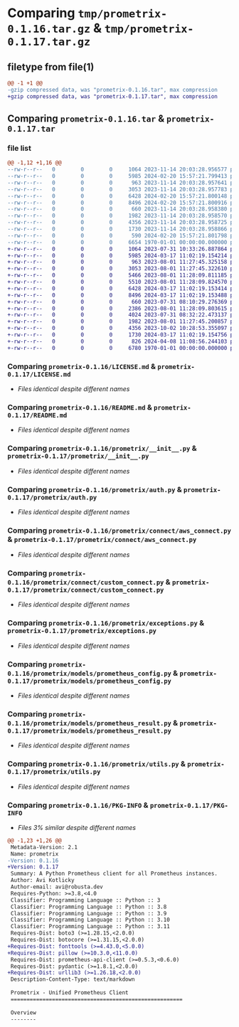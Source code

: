 # Comparing `tmp/prometrix-0.1.16.tar.gz` & `tmp/prometrix-0.1.17.tar.gz`

## filetype from file(1)

```diff
@@ -1 +1 @@
-gzip compressed data, was "prometrix-0.1.16.tar", max compression
+gzip compressed data, was "prometrix-0.1.17.tar", max compression
```

## Comparing `prometrix-0.1.16.tar` & `prometrix-0.1.17.tar`

### file list

```diff
@@ -1,12 +1,16 @@
--rw-r--r--   0        0        0     1064 2023-11-14 20:03:28.956577 prometrix-0.1.16/LICENSE.md
--rw-r--r--   0        0        0     5985 2024-02-20 15:57:21.799413 prometrix-0.1.16/README.md
--rw-r--r--   0        0        0      963 2023-11-14 20:03:28.957641 prometrix-0.1.16/prometrix/__init__.py
--rw-r--r--   0        0        0     3053 2023-11-14 20:03:28.957783 prometrix-0.1.16/prometrix/auth.py
--rw-r--r--   0        0        0     6428 2024-02-20 15:57:21.800148 prometrix-0.1.16/prometrix/connect/aws_connect.py
--rw-r--r--   0        0        0     8496 2024-02-20 15:57:21.800916 prometrix-0.1.16/prometrix/connect/custom_connect.py
--rw-r--r--   0        0        0      660 2023-11-14 20:03:28.958380 prometrix-0.1.16/prometrix/exceptions.py
--rw-r--r--   0        0        0     1982 2023-11-14 20:03:28.958570 prometrix-0.1.16/prometrix/models/prometheus_config.py
--rw-r--r--   0        0        0     4356 2023-11-14 20:03:28.958725 prometrix-0.1.16/prometrix/models/prometheus_result.py
--rw-r--r--   0        0        0     1730 2023-11-14 20:03:28.958866 prometrix-0.1.16/prometrix/utils.py
--rw-r--r--   0        0        0      590 2024-02-20 15:57:21.801798 prometrix-0.1.16/pyproject.toml
--rw-r--r--   0        0        0     6654 1970-01-01 00:00:00.000000 prometrix-0.1.16/PKG-INFO
+-rw-r--r--   0        0        0     1064 2023-07-31 10:33:26.887864 prometrix-0.1.17/LICENSE.md
+-rw-r--r--   0        0        0     5985 2024-03-17 11:02:19.154214 prometrix-0.1.17/README.md
+-rw-r--r--   0        0        0      963 2023-08-01 11:27:45.325158 prometrix-0.1.17/prometrix/__init__.py
+-rw-r--r--   0        0        0     3053 2023-08-01 11:27:45.322610 prometrix-0.1.17/prometrix/auth.py
+-rw-r--r--   0        0        0     5466 2023-08-01 11:28:09.811185 prometrix-0.1.17/prometrix/connect/__pycache__/aws_connect.cpython-39.pyc
+-rw-r--r--   0        0        0     5510 2023-08-01 11:28:09.824570 prometrix-0.1.17/prometrix/connect/__pycache__/custom_connect.cpython-39.pyc
+-rw-r--r--   0        0        0     6428 2024-03-17 11:02:19.153414 prometrix-0.1.17/prometrix/connect/aws_connect.py
+-rw-r--r--   0        0        0     8496 2024-03-17 11:02:19.153488 prometrix-0.1.17/prometrix/connect/custom_connect.py
+-rw-r--r--   0        0        0      660 2023-07-31 08:10:29.276369 prometrix-0.1.17/prometrix/exceptions.py
+-rw-r--r--   0        0        0     2386 2023-08-01 11:28:09.803615 prometrix-0.1.17/prometrix/models/__pycache__/prometheus_config.cpython-39.pyc
+-rw-r--r--   0        0        0     4024 2023-07-31 08:32:22.473137 prometrix-0.1.17/prometrix/models/__pycache__/prometheus_result.cpython-39.pyc
+-rw-r--r--   0        0        0     1982 2023-08-01 11:27:45.200857 prometrix-0.1.17/prometrix/models/prometheus_config.py
+-rw-r--r--   0        0        0     4356 2023-10-02 10:28:53.355097 prometrix-0.1.17/prometrix/models/prometheus_result.py
+-rw-r--r--   0        0        0     1730 2024-03-17 11:02:19.154756 prometrix-0.1.17/prometrix/utils.py
+-rw-r--r--   0        0        0      826 2024-04-08 11:08:56.244103 prometrix-0.1.17/pyproject.toml
+-rw-r--r--   0        0        0     6780 1970-01-01 00:00:00.000000 prometrix-0.1.17/PKG-INFO
```

### Comparing `prometrix-0.1.16/LICENSE.md` & `prometrix-0.1.17/LICENSE.md`

 * *Files identical despite different names*

### Comparing `prometrix-0.1.16/README.md` & `prometrix-0.1.17/README.md`

 * *Files identical despite different names*

### Comparing `prometrix-0.1.16/prometrix/__init__.py` & `prometrix-0.1.17/prometrix/__init__.py`

 * *Files identical despite different names*

### Comparing `prometrix-0.1.16/prometrix/auth.py` & `prometrix-0.1.17/prometrix/auth.py`

 * *Files identical despite different names*

### Comparing `prometrix-0.1.16/prometrix/connect/aws_connect.py` & `prometrix-0.1.17/prometrix/connect/aws_connect.py`

 * *Files identical despite different names*

### Comparing `prometrix-0.1.16/prometrix/connect/custom_connect.py` & `prometrix-0.1.17/prometrix/connect/custom_connect.py`

 * *Files identical despite different names*

### Comparing `prometrix-0.1.16/prometrix/exceptions.py` & `prometrix-0.1.17/prometrix/exceptions.py`

 * *Files identical despite different names*

### Comparing `prometrix-0.1.16/prometrix/models/prometheus_config.py` & `prometrix-0.1.17/prometrix/models/prometheus_config.py`

 * *Files identical despite different names*

### Comparing `prometrix-0.1.16/prometrix/models/prometheus_result.py` & `prometrix-0.1.17/prometrix/models/prometheus_result.py`

 * *Files identical despite different names*

### Comparing `prometrix-0.1.16/prometrix/utils.py` & `prometrix-0.1.17/prometrix/utils.py`

 * *Files identical despite different names*

### Comparing `prometrix-0.1.16/PKG-INFO` & `prometrix-0.1.17/PKG-INFO`

 * *Files 3% similar despite different names*

```diff
@@ -1,23 +1,26 @@
 Metadata-Version: 2.1
 Name: prometrix
-Version: 0.1.16
+Version: 0.1.17
 Summary: A Python Prometheus client for all Prometheus instances.
 Author: Avi Kotlicky
 Author-email: avi@robusta.dev
 Requires-Python: >=3.8,<4.0
 Classifier: Programming Language :: Python :: 3
 Classifier: Programming Language :: Python :: 3.8
 Classifier: Programming Language :: Python :: 3.9
 Classifier: Programming Language :: Python :: 3.10
 Classifier: Programming Language :: Python :: 3.11
 Requires-Dist: boto3 (>=1.28.15,<2.0.0)
 Requires-Dist: botocore (>=1.31.15,<2.0.0)
+Requires-Dist: fonttools (>=4.43.0,<5.0.0)
+Requires-Dist: pillow (>=10.3.0,<11.0.0)
 Requires-Dist: prometheus-api-client (>=0.5.3,<0.6.0)
 Requires-Dist: pydantic (>=1.8.1,<2.0.0)
+Requires-Dist: urllib3 (>=1.26.18,<2.0.0)
 Description-Content-Type: text/markdown
 
 Prometrix - Unified Prometheus Client
 ======================================================
 
 Overview
 --------
```

